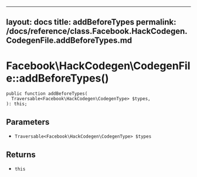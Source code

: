 
***

layout: docs
title: addBeforeTypes
permalink: /docs/reference/class.Facebook.HackCodegen.CodegenFile.addBeforeTypes.md
---







# Facebook\\HackCodegen\\CodegenFile::addBeforeTypes()




``` Hack
public function addBeforeTypes(
  Traversable<Facebook\HackCodegen\CodegenType> $types,
): this;
```




## Parameters




- ` Traversable<Facebook\HackCodegen\CodegenType> $types `




## Returns




+ ` this `